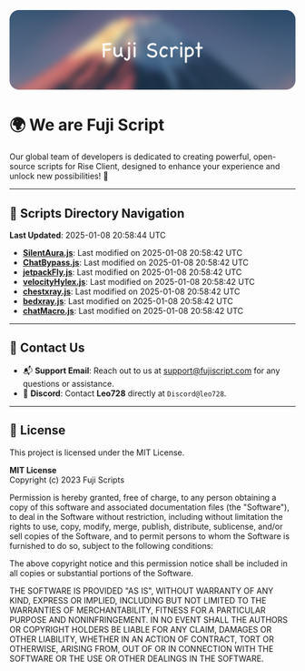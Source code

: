 ![Banner](.github/b.webp)

# 🌍 **We are Fuji Script**

Our global team of developers is dedicated to creating powerful, open-source scripts for Rise Client, designed to enhance your experience and unlock new possibilities! 🌟

---
<!-- SCRIPTS_NAVIGATION_START -->
## 📂 **Scripts Directory Navigation**

**Last Updated**: 2025-01-08 20:58:44 UTC

- **[SilentAura.js](scripts/SilentAura.js)**: Last modified on 2025-01-08 20:58:42 UTC
- **[ChatBypass.js](scripts/ChatBypass.js)**: Last modified on 2025-01-08 20:58:42 UTC
- **[jetpackFly.js](scripts/jetpackFly.js)**: Last modified on 2025-01-08 20:58:42 UTC
- **[velocityHylex.js](scripts/velocityHylex.js)**: Last modified on 2025-01-08 20:58:42 UTC
- **[chestxray.js](scripts/chestxray.js)**: Last modified on 2025-01-08 20:58:42 UTC
- **[bedxray.js](scripts/bedxray.js)**: Last modified on 2025-01-08 20:58:42 UTC
- **[chatMacro.js](scripts/chatMacro.js)**: Last modified on 2025-01-08 20:58:42 UTC

<!-- SCRIPTS_NAVIGATION_END -->

---

## 💬 **Contact Us**  
- 📬 **Support Email**: Reach out to us at [support@fujiscript.com](mailto:support@fujiscript.com) for any questions or assistance.  
- 💬 **Discord**: Contact **Leo728** directly at `Discord@leo728`.

---

## 📜 **License**

This project is licensed under the MIT License.  

**MIT License**  
Copyright (c) 2023 Fuji Scripts  

Permission is hereby granted, free of charge, to any person obtaining a copy of this software and associated documentation files (the "Software"), to deal in the Software without restriction, including without limitation the rights to use, copy, modify, merge, publish, distribute, sublicense, and/or sell copies of the Software, and to permit persons to whom the Software is furnished to do so, subject to the following conditions:  

The above copyright notice and this permission notice shall be included in all copies or substantial portions of the Software.  

THE SOFTWARE IS PROVIDED "AS IS", WITHOUT WARRANTY OF ANY KIND, EXPRESS OR IMPLIED, INCLUDING BUT NOT LIMITED TO THE WARRANTIES OF MERCHANTABILITY, FITNESS FOR A PARTICULAR PURPOSE AND NONINFRINGEMENT. IN NO EVENT SHALL THE AUTHORS OR COPYRIGHT HOLDERS BE LIABLE FOR ANY CLAIM, DAMAGES OR OTHER LIABILITY, WHETHER IN AN ACTION OF CONTRACT, TORT OR OTHERWISE, ARISING FROM, OUT OF OR IN CONNECTION WITH THE SOFTWARE OR THE USE OR OTHER DEALINGS IN THE SOFTWARE.  
